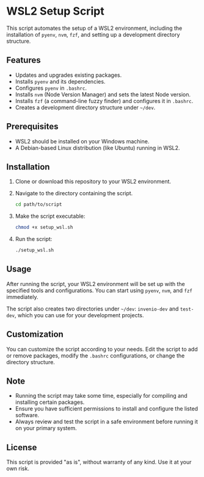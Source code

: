 # WSL2 Setup Script

This script automates the setup of a WSL2 environment, including the installation of `pyenv`, `nvm`, `fzf`, and setting up a development directory structure.

## Features

- Updates and upgrades existing packages.
- Installs `pyenv` and its dependencies.
- Configures `pyenv` in `.bashrc`.
- Installs `nvm` (Node Version Manager) and sets the latest Node version.
- Installs `fzf` (a command-line fuzzy finder) and configures it in `.bashrc`.
- Creates a development directory structure under `~/dev`.

## Prerequisites

- WSL2 should be installed on your Windows machine.
- A Debian-based Linux distribution (like Ubuntu) running in WSL2.

## Installation

1. Clone or download this repository to your WSL2 environment.
2. Navigate to the directory containing the script.

    ```bash
    cd path/to/script
    ```

3. Make the script executable:

    ```bash
    chmod +x setup_wsl.sh
    ```

4. Run the script:

    ```bash
    ./setup_wsl.sh
    ```

## Usage

After running the script, your WSL2 environment will be set up with the specified tools and configurations. You can start using `pyenv`, `nvm`, and `fzf` immediately.

The script also creates two directories under `~/dev`: `invenio-dev` and `test-dev`, which you can use for your development projects.

## Customization

You can customize the script according to your needs. Edit the script to add or remove packages, modify the `.bashrc` configurations, or change the directory structure.

## Note

- Running the script may take some time, especially for compiling and installing certain packages.
- Ensure you have sufficient permissions to install and configure the listed software.
- Always review and test the script in a safe environment before running it on your primary system.

## License

This script is provided "as is", without warranty of any kind. Use it at your own risk.
